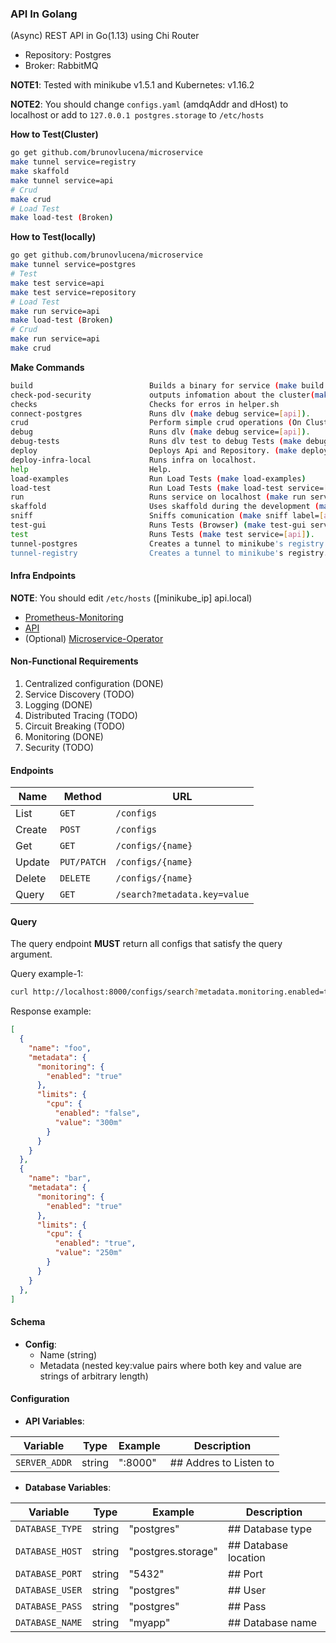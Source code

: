 ### API In Golang

(Async) REST API in Go(1.13) using Chi Router

- Repository: Postgres
- Broker: RabbitMQ

**NOTE1**: Tested with minikube v1.5.1 and Kubernetes: v1.16.2

**NOTE2**: You should change `configs.yaml` (amdqAddr and dHost) to localhost or add to `127.0.0.1 postgres.storage` to `/etc/hosts`

**How to Test(Cluster)**

```sh
go get github.com/brunovlucena/microservice
make tunnel service=registry
make skaffold
make tunnel service=api
# Crud
make crud
# Load Test
make load-test (Broken)
```

**How to Test(locally)**

```sh
go get github.com/brunovlucena/microservice
make tunnel service=postgres
# Test
make test service=api
make test service=repository
# Load Test
make run service=api
make load-test (Broken)
# Crud
make run service=api
make crud
```

**Make Commands**

```sh
build                          Builds a binary for service (make build service=[api]).
check-pod-security             outputs infomation about the cluster(make check-pod-security label=[api] namespace=[dev])
checks                         Checks for erros in helper.sh
connect-postgres               Runs dlv (make debug service=[api]).
crud                           Perform simple crud operations (On Cluster).
debug                          Runs dlv (make debug service=[api]).
debug-tests                    Runs dlv test to debug Tests (make debug service=[api]).
deploy                         Deploys Api and Repository. (make deploy service=[api] version=v0.0.1 namespace=[dev])
deploy-infra-local             Runs infra on localhost.
help                           Help. 
load-examples                  Run Load Tests (make load-examples)
load-test                      Run Load Tests (make load-test service=[api])
run                            Runs service on localhost (make run service=[api]).
skaffold                       Uses skaffold during the development (make scaffold).
sniff                          Sniffs comunication (make sniff label=[api] namespace=[dev])
test-gui                       Runs Tests (Browser) (make test-gui service=[api]).
test                           Runs Tests (make test service=[api]).
tunnel-postgres                Creates a tunnel to minikube's registry.
tunnel-registry                Creates a tunnel to minikube's registry.
```


#### Infra Endpoints

**NOTE**: You should edit `/etc/hosts` ([minikube_ip] api.local)

- [Prometheus-Monitoring](http://api.local:31000)
- [API](ttp://api.local:32000)
- (Optional) [Microservice-Operator](https://github.com/brunovlucena/microservice-operator)


#### Non-Functional Requirements

1. Centralized configuration (DONE)
2. Service Discovery (TODO)
3. Logging (DONE)
4. Distributed Tracing (TODO)
5. Circuit Breaking (TODO)
7. Monitoring (DONE)
8. Security (TODO)


#### Endpoints

| Name   | Method      | URL
| ---    | ---         | ---
| List   | `GET`       | `/configs`
| Create | `POST`      | `/configs`
| Get    | `GET`       | `/configs/{name}`
| Update | `PUT/PATCH` | `/configs/{name}`
| Delete | `DELETE`    | `/configs/{name}`
| Query  | `GET`       | `/search?metadata.key=value`


#### Query

The query endpoint **MUST** return all configs that satisfy the query argument.

Query example-1:

```sh
curl http://localhost:8000/configs/search?metadata.monitoring.enabled=true
```

Response example:

```json
[
  {
    "name": "foo",
    "metadata": {
      "monitoring": {
        "enabled": "true"
      },
      "limits": {
        "cpu": {
          "enabled": "false",
          "value": "300m"
        }
      }
    }
  },
  {
    "name": "bar",
    "metadata": {
      "monitoring": {
        "enabled": "true"
      },
      "limits": {
        "cpu": {
          "enabled": "true",
          "value": "250m"
        }
      }
    }
  },
]
```


#### Schema

- **Config**:
  - Name (string)
  - Metadata (nested key:value pairs where both key and value are strings of arbitrary length)


#### Configuration

- **API Variables**:

| Variable | Type | Example | Description |
| -------- | ---- | ------- | ----------- |
|`SERVER_ADDR`| string | ":8000"			| ## Addres to Listen to

- **Database Variables**:

| Variable | Type | Example | Description |
| -------- | ---- | ------- | ----------- |
|`DATABASE_TYPE`| string | "postgres"			| ## Database type
|`DATABASE_HOST`| string | "postgres.storage"	| ## Database location
|`DATABASE_PORT`| string | "5432"				| ## Port
|`DATABASE_USER`| string | "postgres"			| ## User
|`DATABASE_PASS`| string | "postgres"			| ## Pass
|`DATABASE_NAME`| string | "myapp"				| ## Database name

